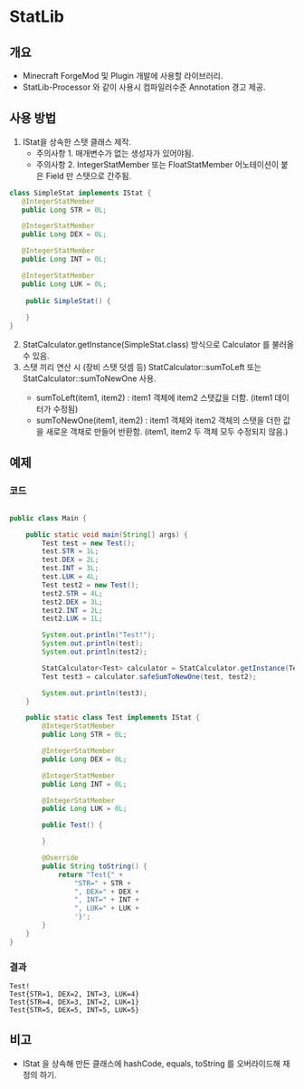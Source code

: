 # StatLib
## 개요
- Minecraft ForgeMod 및 Plugin 개발에 사용할 라이브러리.
- StatLib-Processor 와 같이 사용시 컴파일러수준 Annotation 경고 제공.

## 사용 방법
1. IStat을 상속한 스탯 클래스 제작.
    - 주의사항 1. 매개변수가 없는 생성자가 있어야됨.
    - 주의사항 2. IntegerStatMember 또는 FloatStatMember 어노테이션이 붙은 Field 만 스탯으로 간주됨.
```java
class SimpleStat implements IStat {
   @IntegerStatMember
   public Long STR = 0L;

   @IntegerStatMember
   public Long DEX = 0L;

   @IntegerStatMember
   public Long INT = 0L;

   @IntegerStatMember
   public Long LUK = 0L;
    
    public SimpleStat() {
        
    }
}
```

2. StatCalculator.getInstance(SimpleStat.class) 방식으로 Calculator 를 불러올 수 있음.
3. 스탯 끼리 연산 시 (장비 스탯 덧셈 등) StatCalculator<T>::sumToLeft 또는 StatCalculator<T>::sumToNewOne 사용.
    - sumToLeft(item1, item2) : item1 객체에 item2 스탯값을 더함. (item1 데이터가 수정됨)
    - sumToNewOne(item1, item2) : item1 객체와 item2 객체의 스탯을 더한 값을 새로운 객채로 만들어 반환함. (item1, item2 두 객체 모두 수정되지 않음.)

## 예제
### 코드
```java

public class Main {

    public static void main(String[] args) {
        Test test = new Test();
        test.STR = 1L;
        test.DEX = 2L;
        test.INT = 3L;
        test.LUK = 4L;
        Test test2 = new Test();
        test2.STR = 4L;
        test2.DEX = 3L;
        test2.INT = 2L;
        test2.LUK = 1L;

        System.out.println("Test!");
        System.out.println(test);
        System.out.println(test2);

        StatCalculator<Test> calculator = StatCalculator.getInstance(Test.class);
        Test test3 = calculator.safeSumToNewOne(test, test2);

        System.out.println(test3);
    }

    public static class Test implements IStat {
        @IntegerStatMember
        public Long STR = 0L;

        @IntegerStatMember
        public Long DEX = 0L;

        @IntegerStatMember
        public Long INT = 0L;

        @IntegerStatMember
        public Long LUK = 0L;

        public Test() {

        }

        @Override
        public String toString() {
            return "Test{" +
                "STR=" + STR +
                ", DEX=" + DEX +
                ", INT=" + INT +
                ", LUK=" + LUK +
                '}';
        }
    }
}
```
### 결과
```
Test!
Test{STR=1, DEX=2, INT=3, LUK=4}
Test{STR=4, DEX=3, INT=2, LUK=1}
Test{STR=5, DEX=5, INT=5, LUK=5}
```

## 비고
- IStat 을 상속해 만든 클래스에 hashCode, equals, toString 를 오버라이드해 재정의 하기.